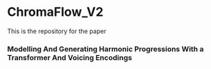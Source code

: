 # ChromaFlow_V2
This is the repository for the paper
### Modelling And Generating Harmonic Progressions With a Transformer And Voicing Encodings
